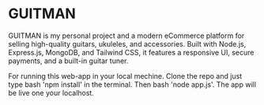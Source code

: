 # GUITMAN
GUITMAN is my personal project and a modern eCommerce platform for selling high-quality guitars, ukuleles, and accessories. Built with Node.js, Express.js, MongoDB, and Tailwind CSS, it features a responsive UI, secure payments, and a built-in guitar tuner.

For running this web-app in your local mechine. Clone the repo and just type bash 'npm install' in the terminal. Then bash 'node app.js'. The app will be live one your localhost.


